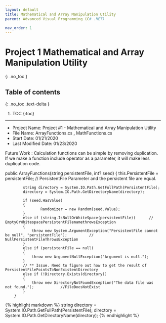 ```yaml
---
layout: default
title: Mathematical and Array Manipulation Utility
parent: Advanced Visual Programming (C# .NET)

nav_order: 1
---
```


# Project 1 Mathematical and Array Manipulation Utility
{: .no_toc }

## Table of contents
{: .no_toc .text-delta }

1. TOC
{:toc}

---
*  Project Name: Project #1 - Mathematical and Array Manipulation Utility
 *  File Name: ArrayFunctions.cs , MathFunctions.cs
 *  Start Date: 01/21/2020
 *  Last Modified Date: 01/23/2020
 
 Future Work : Calculation functions can be simple by removing duplication. If we make a function include operator as a parameter, it will make less duplication code.  
 
 
 <div class="code-example" markdown="1">
        public ArrayFunctions(string persistentFile, int? seed)
        {
            this.PersistentFile = persistentFile;     // PersistentFile Parameter and the persistent file are equal. 

            string directory = System.IO.Path.GetFullPath(PersistentFile);
            directory = System.IO.Path.GetDirectoryName(directory);

            if (seed.HasValue)
            {
                    Randomizer = new Random(seed.Value);
            }
            else if (string.IsNullOrWhiteSpace(persistentFile))      // EmptyOrWhitespacePersistentFilenamethrowsException
            {
                throw new System.ArgumentException("PersistentFile cannot be null", "persistentFile");          //  NullPersistentFileThrowsException
            }
            else if (persistentFile == null)
            {
                throw new ArgumentNullException("Argument is null.");
            }
            // ** Issue. Need to figure out how to get the result of PersistentFilePointsToNonExistentDirectory
            else if (!Directory.Exists(directory))
            {
                throw new DirectoryNotFoundException("The data file was not found.");            //FileDoesNotExist
            }
        }
</div>

{% highlight markdown %}
            string directory = System.IO.Path.GetFullPath(PersistentFile);
            directory = System.IO.Path.GetDirectoryName(directory);
{% endhighlight %}



